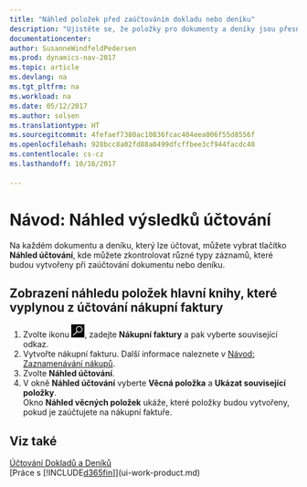```yaml
---
title: "Náhled položek před zaúčtováním dokladu nebo deníku"
description: "Ujistěte se, že položky pro dokumenty a deníky jsou přesné před jejich zaúčtováním do hlavní knihy."
documentationcenter: 
author: SusanneWindfeldPedersen
ms.prod: dynamics-nav-2017
ms.topic: article
ms.devlang: na
ms.tgt_pltfrm: na
ms.workload: na
ms.date: 05/12/2017
ms.author: solsen
ms.translationtype: HT
ms.sourcegitcommit: 4fefaef7380ac10836fcac404eea006f55d8556f
ms.openlocfilehash: 928bcc8a02fd88a0499dfcffbee3cf944facdc48
ms.contentlocale: cs-cz
ms.lasthandoff: 10/16/2017

---
```

# <a name="how-to-preview-posting-results"></a>Návod: Náhled výsledků účtování
Na každém dokumentu a deníku, který lze účtovat, můžete vybrat tlačítko **Náhled účtování**, kde můžete zkontrolovat různé typy záznamů, které budou vytvořeny při zaúčtování dokumentu nebo deníku.

## <a name="to-preview-gl-entries-that-will-result-from-posting-a-purchase-invoice"></a>Zobrazení náhledu položek hlavní knihy, které vyplynou z účtování nákupní faktury
1. Zvolte ikonu ![Vyhledat stránku nebo sestavu](media/ui-search/search_small.png "Ikona Vyhledat stránku nebo sestavu"), zadejte **Nákupní faktury** a pak vyberte související odkaz.
2. Vytvořte nákupní fakturu. Další informace naleznete v [Návod: Zaznamenávání nákupů](purchasing-how-record-purchases.md).
3. Zvolte **Náhled účtování**.
4. V okně **Náhled účtování** vyberte **Věcná položka** a **Ukázat související položky**.  
   Okno **Náhled věcných položek** ukáže, které položky budou vytvořeny, pokud je zaúčtujete na nákupní faktuře.

## <a name="see-also"></a>Viz také
[Účtování Dokladů a Deníků](ui-post-documents-journals.md)  
[Práce s [!INCLUDE[d365fin](includes/d365fin_md.md)]](ui-work-product.md)


